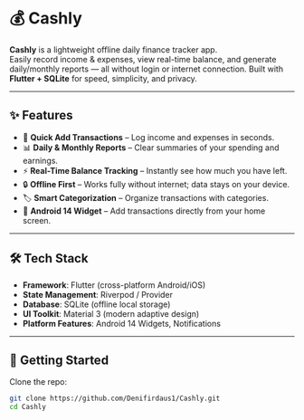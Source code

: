 # 💰 Cashly

**Cashly** is a lightweight offline daily finance tracker app.  
Easily record income & expenses, view real-time balance, and generate daily/monthly reports — all without login or internet connection. Built with **Flutter + SQLite** for speed, simplicity, and privacy.

---

## ✨ Features
- 📌 **Quick Add Transactions** – Log income and expenses in seconds.  
- 📊 **Daily & Monthly Reports** – Clear summaries of your spending and earnings.  
- ⚡ **Real-Time Balance Tracking** – Instantly see how much you have left.  
- 🔒 **Offline First** – Works fully without internet; data stays on your device.  
- 🏷 **Smart Categorization** – Organize transactions with categories.  
- 📱 **Android 14 Widget** – Add transactions directly from your home screen.  

---

## 🛠 Tech Stack
- **Framework**: Flutter (cross-platform Android/iOS)  
- **State Management**: Riverpod / Provider  
- **Database**: SQLite (offline local storage)  
- **UI Toolkit**: Material 3 (modern adaptive design)  
- **Platform Features**: Android 14 Widgets, Notifications  

---

## 🚀 Getting Started
Clone the repo:
```bash
git clone https://github.com/Denifirdaus1/Cashly.git
cd Cashly
